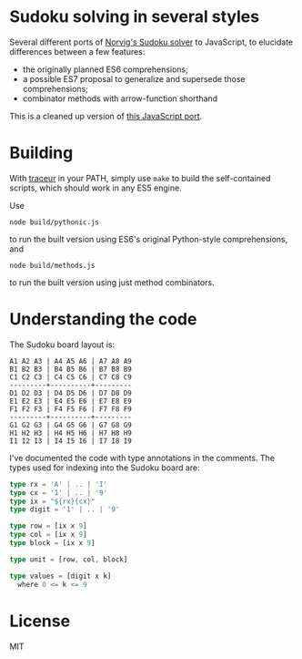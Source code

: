 # Sudoku solving in several styles

Several different ports of [Norvig's Sudoku solver](http://norvig.com/sudoku.html) to JavaScript, to elucidate differences between a few features:

* the originally planned ES6 comprehensions;
* a possible ES7 proposal to generalize and supersede those comprehensions;
* combinator methods with arrow-function shorthand

This is a cleaned up version of [this JavaScript port](http://mxr.mozilla.org/mozilla-central/source/js/src/tests/ecma_6/Comprehensions/sudoku.js?raw=1).

# Building

With [traceur](https://github.com/google/traceur-compiler) in your PATH, simply use `make` to build the self-contained scripts, which should work in any ES5 engine.

Use
```
node build/pythonic.js
```
to run the built version using ES6's original Python-style comprehensions, and
```
node build/methods.js
```
to run the built version using just method combinators.

# Understanding the code

The Sudoku board layout is:

```
A1 A2 A3 | A4 A5 A6 | A7 A8 A9
B1 B2 B3 | B4 B5 B6 | B7 B8 B9
C1 C2 C3 | C4 C5 C6 | C7 C8 C9
---------+----------+---------
D1 D2 D3 | D4 D5 D6 | D7 D8 D9
E1 E2 E3 | E4 E5 E6 | E7 E8 E9
F1 F2 F3 | F4 F5 F6 | F7 F8 F9
---------+----------+---------
G1 G2 G3 | G4 G5 G6 | G7 G8 G9
H1 H2 H3 | H4 H5 H6 | H7 H8 H9
I1 I2 I3 | I4 I5 I6 | I7 I8 I9
```

I've documented the code with type annotations in the comments. The types used
for indexing into the Sudoku board are:

```typescript
type rx = 'A' | .. | 'I'
type cx = '1' | .. | '9'
type ix = "${rx}{cx}"
type digit = '1' | .. | '9'

type row = [ix x 9]
type col = [ix x 9]
type block = [ix x 9]

type unit = [row, col, block]

type values = [digit x k]
  where 0 <= k <= 9
```

# License

MIT

